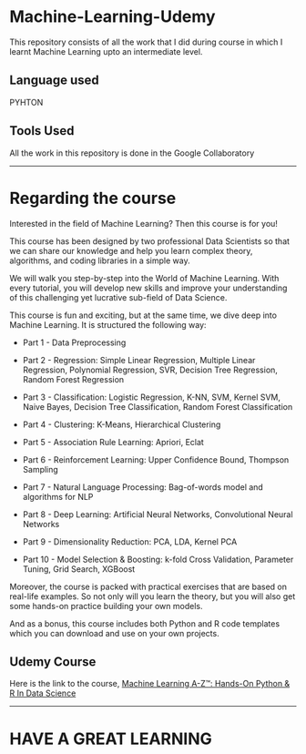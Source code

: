 # Machine-Learning-Udemy
This repository consists of all the work that I did during course in which I learnt Machine Learning upto an intermediate level.

## Language used
PYHTON

## Tools Used
All the work in this repository is done in the Google Collaboratory

***

# Regarding the course
Interested in the field of Machine Learning? Then this course is for you!

This course has been designed by two professional Data Scientists so that we can share our knowledge and help you learn complex theory, algorithms, and coding libraries in a simple way.

We will walk you step-by-step into the World of Machine Learning. With every tutorial, you will develop new skills and improve your understanding of this challenging yet lucrative sub-field of Data Science.

This course is fun and exciting, but at the same time, we dive deep into Machine Learning. It is structured the following way:
- Part 1 - Data Preprocessing

- Part 2 - Regression: Simple Linear Regression, Multiple Linear Regression, Polynomial Regression, SVR, Decision Tree Regression, Random Forest Regression

- Part 3 - Classification: Logistic Regression, K-NN, SVM, Kernel SVM, Naive Bayes, Decision Tree Classification, Random Forest Classification

- Part 4 - Clustering: K-Means, Hierarchical Clustering

- Part 5 - Association Rule Learning: Apriori, Eclat

- Part 6 - Reinforcement Learning: Upper Confidence Bound, Thompson Sampling

- Part 7 - Natural Language Processing: Bag-of-words model and algorithms for NLP

- Part 8 - Deep Learning: Artificial Neural Networks, Convolutional Neural Networks

- Part 9 - Dimensionality Reduction: PCA, LDA, Kernel PCA

- Part 10 - Model Selection & Boosting: k-fold Cross Validation, Parameter Tuning, Grid Search, XGBoost

Moreover, the course is packed with practical exercises that are based on real-life examples. So not only will you learn the theory, but you will also get some hands-on practice building your own models.

And as a bonus, this course includes both Python and R code templates which you can download and use on your own projects.

## Udemy Course
Here is the link to the course, [Machine Learning A-Z™: Hands-On Python & R In Data Science](https://www.udemy.com/share/101WfWCUQTdFxXQng=/)

***

# HAVE A GREAT LEARNING
